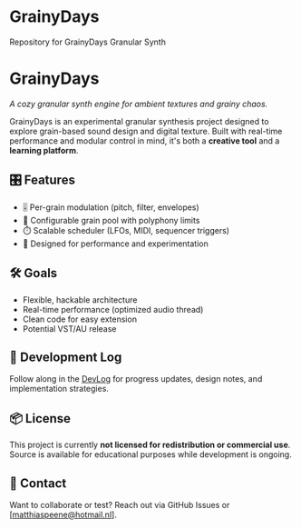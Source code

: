 # GrainyDays
Repository for GrainyDays Granular Synth

# GrainyDays

_A cozy granular synth engine for ambient textures and grainy chaos._

GrainyDays is an experimental granular synthesis project designed to explore grain-based sound design and digital texture. Built with real-time performance and modular control in mind, it's both a **creative tool** and a **learning platform**.

## 🎛️ Features

- 🎚️ Per-grain modulation (pitch, filter, envelopes)
- 🌾 Configurable grain pool with polyphony limits
- ⏱️ Scalable scheduler (LFOs, MIDI, sequencer triggers)
- 🧠 Designed for performance and experimentation

## 🛠️ Goals

- Flexible, hackable architecture
- Real-time performance (optimized audio thread)
- Clean code for easy extension
- Potential VST/AU release

## 🚧 Development Log

Follow along in the [DevLog](https://yourusername.github.io/GrainyDays/) for progress updates, design notes, and implementation strategies.

## 📦 License

This project is currently **not licensed for redistribution or commercial use**. Source is available for educational purposes while development is ongoing.

## 📡 Contact

Want to collaborate or test? Reach out via GitHub Issues or [matthiaspeene@hotmail.nl].

